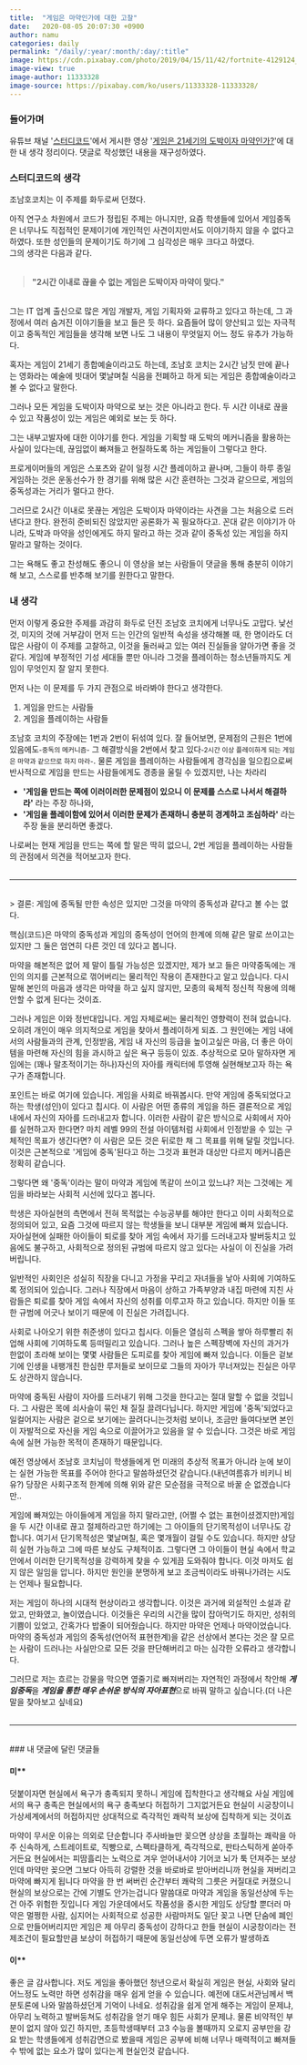 ```yaml
---
title:  "게임은 마약인가에 대한 고찰"
date:   2020-08-05 20:07:30 +0900
author: namu
categories: daily
permalink: "/daily/:year/:month/:day/:title"
image: https://cdn.pixabay.com/photo/2019/04/15/11/42/fortnite-4129124_1280.jpg
image-view: true
image-author: 11333328
image-source: https://pixabay.com/ko/users/11333328-11333328/
---
```


### 들어가며

유튜브 채널 '[스터디코드](https://www.youtube.com/channel/UCaSHsWmh1CK8ptMAqSzDFCA)'에서 게시한 영상
'[게임은 21세기의 도박이자 마약인가?](https://www.youtube.com/watch?v=OeHDxcv9ay8)'에 대한 내 생각 정리이다.
댓글로 작성했던 내용을 재구성하였다.

### 스터디코드의 생각

조남호코치는 이 주제를 화두로써 던졌다.

아직 연구소 차원에서 코드가 정립된 주제는 아니지만,
요즘 학생들에 있어서 게임중독은 너무나도 직접적인 문제이기에 개인적인 사견이지만서도 이야기하지 않을 수 없다고 하였다.
또한 성인들의 문제이기도 하기에 그 심각성은 매우 크다고 하였다.<br>
그의 생각은 다음과 같다.
<br><br>

> **"2시간 이내로 끊을 수 없는 게임은 도박이자 마약이 맞다."**

<br>그는 IT 업계 출신으로 많은 게임 개발자, 게임 기획자와 교류하고 있다고 하는데,
그 과정에서 여러 숨겨진 이야기들을 보고 들은 듯 하다.
요즘들어 많이 양산되고 있는 자극적이고 중독적인 게임들을 생각해 보면 나도 그 내용이 무엇일지 어느 정도 유추가 가능하다.

혹자는 게임이 21세기 종합예술이라고도 하는데,
조남호 코치는 2시간 남짓 만에 끝나는 영화라는 예술에 빗대어
몇날며칠 식음을 전폐하고 하게 되는 게임은 종합예술이라고 볼 수 없다고 말한다.

그러나 모든 게임을 도박이자 마약으로 보는 것은 아니라고 한다.
두 시간 이내로 끊을 수 있고 작품성이 있는 게임은 예외로 보는 듯 하다.

그는 내부고발자에 대한 이야기를 한다.
게임을 기획할 때 도박의 메커니즘을 활용하는 사실이 있다는데, 끊임없이 빠져들고 현질하도록 하는 게임들이 그렇다고 한다.

프로게이머들의 게임은 스포츠와 같이 일정 시간 플레이하고 끝나며,
그들이 하루 종일 게임하는 것은 운동선수가 한 경기를 위해 많은 시간 훈련하는 그것과 같으므로, 게임의 중독성과는 거리가 멀다고 한다.

그러므로 2시간 이내로 못끊는 게임은 도박이자 마약이라는 사견을 그는 처음으로 드러낸다고 한다.
완전히 준비되진 않았지만 공론화가 꼭 필요하다고.
꼰대 같은 이야기가 아니라, 도박과 마약을 성인에게도 하지 말라고 하는 것과 같이 중독성 있는 게임을 하지 말라고 말하는 것이다.

그는 욕해도 좋고 찬성해도 좋으니 이 영상을 보는 사람들이 댓글을 통해 충분히 이야기해 보고, 스스로를 반추해 보기를 원한다고 말한다.

### 내 생각

먼저 이렇게 중요한 주제를 과감히 화두로 던진 조남호 코치에게 너무나도 고맙다.
낯선 것, 미지의 것에 거부감이 먼저 드는 인간의 일반적 속성을 생각해볼 때,
한 명이라도 더 많은 사람이 이 주제를 고찰하고, 이것을 둘러싸고 있는 여러 진실들을 알아가면 좋을 것 같다.
게임에 부정적인 기성 세대들 뿐만 아니라 그것을 플레이하는 청소년들까지도 게임이 무엇인지 잘 알지 못한다.

먼저 나는 이 문제를 두 가지 관점으로 바라봐야 한다고 생각한다.

1. 게임을 만드는 사람들
2. 게임을 플레이하는 사람들

조남호 코치의 주장에는 1번과 2번이 뒤섞여 있다.
잘 들어보면, 문제점의 근원은 1번에 있음에도<small>-중독의 메커니즘-</small>
그 해결방식을 2번에서 찾고 있다<small>-2시간 이상 플레이하게 되는 게임은 마약과 같으므로 하지 마라-</small>.
물론 게임을 플레이하는 사람들에게 경각심을 일으킴으로써 반사적으로 게임을 만드는 사람들에게도 경종을 울릴 수 있겠지만,
나는 차라리

- **'게임을 만드는 쪽에 이러이러한 문제점이 있으니 이 문제를 스스로 나서서 해결하라'** 라는 주장 하나와,
- **'게임을 플레이함에 있어서 이러한 문제가 존재하니 충분히 경계하고 조심하라'** 라는 주장 둘을 분리하면 좋겠다.

나로써는 현재 게임을 만드는 쪽에 할 말은 딱히 없으니, 2번 게임을 플레이하는 사람들의 관점에서 의견을 적어보고자 한다.
<br><br>

---

<br>
> 결론: 게임에 중독될 만한 속성은 있지만 그것을 마약의 중독성과 같다고 볼 수는 없다.

핵심(코드)은 마약의 중독성과 게임의 중독성이 언어의 한계에 의해 같은 말로 쓰이고는 있지만 그 둘은 엄연히 다른 것인 데 있다고 봅니다.

마약을 해본적은 없어 제 말이 틀릴 가능성은 있겠지만,
제가 보고 들은 마약중독에는 개인의 의지를 근본적으로 꺾어버리는 물리적인 작용이 존재한다고 알고 있습니다.
다시 말해 본인의 마음과 생각은 마약을 하고 싶지 않지만, 모종의 육체적 정신적 작용에 의해 안할 수 없게 된다는 것이죠.

그러나 게임은 이와 정반대입니다. 게임 자체로써는 물리적인 영향력이 전혀 없습니다.
오히려 개인이 매우 의지적으로 게임을 찾아서 플레이하게 되죠.
그 원인에는 게임 내에서의 사람들과의 관계, 인정받음, 게임 내 자신의 등급을 높이고싶은 마음,
더 좋은 아이템을 마련해 자신의 힘을 과시하고 싶은 욕구 등등이 있죠.
추상적으로 모아 말하자면 게임에는 (꽤나 말초적이기는 하나)자신의 자아를 캐릭터에 투영해 실현해보고자 하는 욕구가 존재합니다.

포인트는 바로 여기에 있습니다. 게임을 사회로 바꿔봅시다.
만약 게임에 중독되었다고 하는 학생(성인)이 있다고 칩시다.
이 사람은 어떤 종류의 게임을 하든 결론적으로 게임 내에서 자신의 자아를 드러내고자 합니다.
이러한 사람이 같은 방식으로 사회에서 자아를 실현하고자 한다면?
마치 레벨 99의 전설 아이템처럼 사회에서 인정받을 수 있는 구체적인 목표가 생긴다면?
이 사람은 모든 것은 뒤로한 채 그 목표를 위해 달릴 것입니다.
이것은 근본적으로 '게임에 중독'된다고 하는 그것과 표현과 대상만 다르지 메커니즘은 정확히 같습니다.

그렇다면 왜 '중독'이라는 말이 마약과 게임에 똑같이 쓰이고 있느냐?
저는 그것에는 게임을 바라보는 사회적 시선에 있다고 봅니다.

학생은 자아실현의 측면에서 전혀 목적없는 수능공부를 해야만 한다고 이미 사회적으로 정의되어 있고,
요즘 그것에 따르지 않는 학생들을 보니 대부분 게임에 빠져 있습니다.
자아실현에 실패한 아이들이 퇴로를 찾아 게임 속에서 자기를 드러내고자 발버둥치고 있음에도 불구하고,
사회적으로 정의된 규범에 따르지 않고 있다는 사실이 이 진실을 가려버립니다.

일반적인 사회인은 성실히 직장을 다니고 가정을 꾸리고 자녀들을 낳아 사회에 기여하도록 정의되어 있습니다.
그러나 직장에서 마음이 상하고 가족부양과 내집 마련에 지친 사람들은 퇴로를 찾아 게임 속에서 자신의 성취를 이루고자 하고 있습니다.
하지만 이들 또한 규범에 어긋나 보이기 때문에 이 진실은 가려집니다.

사회로 나아오기 위한 취준생이 있다고 칩시다.
이들은 열심히 스펙을 쌓아 하루빨리 취업해 사회에 기여하도록 등떠밀리고 있습니다.
그러나 높은 스펙장벽에 자신의 과거가 한없이 초라해 보이는 몇몇 사람들은 도피로를 찾아 게임에 빠져 있습니다.
이들은 겉보기에 인생을 내팽개친 한심한 루저들로 보이므로 그들의 자아가 무너져있는 진실은 아무도 상관하지 않습니다.

마약에 중독된 사람이 자아를 드러내기 위해 그것을 한다고는 절대 말할 수 없을 것입니다.
그 사람은 목에 쇠사슬이 묶인 채 질질 끌려다닙니다.
하지만 게임에 '중독'되었다고 일컬어지는 사람은 겉으로 보기에는 끌려다니는것처럼 보이나,
조금만 들여다보면 본인이 자발적으로 자신을 게임 속으로 이끌어가고 있음을 알 수 있습니다.
그것은 바로 게임 속에 실현 가능한 목적이 존재하기 때문입니다.

예전 영상에서 조남호 코치님이 학생들에게 먼 미래의 추상적 목표가 아니라
눈에 보이는 실현 가능한 목표를 주어야 한다고 말씀하셨던것 같습니다.(내년여름휴가 비키니 비유?)
당장은 사회구조적 한계에 의해 위와 같은 모순점을 극적으로 바꿀 순 없겠습니다만..

게임에 빠져있는 아이들에게 게임을 하지 말라고만,
(어쩔 수 없는 표현이셨겠지만)게임을 두 시간 이내로 끊고 절제하라고만 하기에는 그 아이들의 단기목적성이 너무나도 강합니다.
여기서 단기목적성은 몇날며칠, 혹은 몇개월이 걸릴 수도 있습니다.
하지만 상당히 실현 가능하고 그에 따른 보상도 구체적이죠.
그렇다면 그 아이들이 현실 속에서 학교 안에서 이러한 단기목적성을 강력하게 찾을 수 있게끔 도와줘야 합니다.
이것 마저도 쉽지 않은 일임을 압니다. 하지만 원인을 분명하게 보고 조금씩이라도 바꿔나가려는 시도는 언제나 필요합니다.

저는 게임이 하나의 시대적 현상이라고 생각합니다.
이것은 과거에 외설적인 소설과 같았고, 만화였고, 놀이였습니다.
이것들은 우리의 시간을 많이 잡아먹기도 하지만, 성취의 기쁨이 있었고, 간혹가다 밥줄이 되어줬습니다.
하지만 마약은 언제나 마약이었습니다.
마약의 중독성과 게임의 중독성(언어적 표현한계)을 같은 선상에서 본다는 것은
잘 모르는 사람이 드러나는 사실만으로 모든 것을 판단해버리고 마는 심각한 오류라고 생각합니다.

그러므로 저는 흐르는 강물을 막으면 옆줄기로 빠져버리는 자연적인 과정에서 착안해
<strong>*게임중독*</strong>을 <strong>*게임을 통한 매우 손쉬운 방식의 자아표현*</strong>으로
바꿔 말하고 싶습니다.(더 나은 말을 찾아보고 싶네요)
<br><br>

---

<br>
### 내 댓글에 달린 댓글들

#### 미**
덧붙이자면 현실에서 욕구가 충족되지 못하니 게임에 집착한다고 생각해요
사실 게임에서의 욕구 충족은 현실에서의 욕구 충족보다 허접하기 그지없거든요
현실이 시궁창이니 가상세계에서의 허접하지만 상대적으로 즉각적인 쾌락적 보상에 집착하게 되는 것이죠

마약이 무서운 이유는 의외로 단순합니다
주사바늘만 꽂으면 상상을 초월하는 쾌락을 아주 신속하게,
스트레이트로, 직빵으로, 스펙타클하게, 즉각적으로, 판타스틱하게 쏟아주거든요
현실에서는 피땀흘리는 노력으로 겨우 얻어내서야 기어코 뇌가 툭 던져주는 보상인데
마약만 꽂으면 그보다 아득히 강렬한 것을 바로바로 받아버리니까 현실을 져버리고 마약에 빠지게 됩니다
마약을 한 번 써버린 순간부터 쾌락의 그릇은 커질대로 커졌으니 현실의 보상으로는 간에 기별도 안가는겁니다
말씀대로 마약과 게임을 동일선상에 두는건 아주 위험한 짓입니다
게임 가운데에서도 작품성을 중시한 게임도 상당할 뿐더러 마약은 멀쩡한 사람,
심지어는 사회적으로 성공한 사람마저도 일단 꽂고 나면 단숨에 폐인으로 만들어버리지만
게임은 제 아무리 중독성이 강하다고 한들 현실이 시궁창이라는 전제조건이 필요할만큼 보상이 허접하기 때문에
동일선상에 두면 오류가 발생하죠

#### 이**
좋은 글 감사합니다.
저도 게임을 좋아했던 청년으로서 확실히 게임은 현실,
사회와 달리 어느정도 노력만 하면 성취감을 매우 쉽게 얻을 수 있습니다.
예전에 대도서관님께서 백분토론에 나와 말씀하셨던게 기억이 나네요.
성취감을 쉽게 얻게 해주는 게임이 문제냐, 아무리 노력하고 발버둥쳐도 성취감을 얻기 매우 힘든 사회가 문제냐.
물론 비약적인 부분이 없지 않아 있긴 하지만,
초등학생때부터 고3 수능을 볼때까지 오로지 공부만을 강요 받는 학생들에게 성취감면으로 봤을때
게임은 공부에 비해 너무나 매력적이고 빠져들 수 밖에 없는 요소가 많이 있다는게 현실인것 같습니다.
